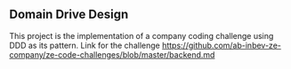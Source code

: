 ## Domain Drive Design
This project is the implementation of a company coding challenge using DDD as its pattern. 
Link for the challenge https://github.com/ab-inbev-ze-company/ze-code-challenges/blob/master/backend.md